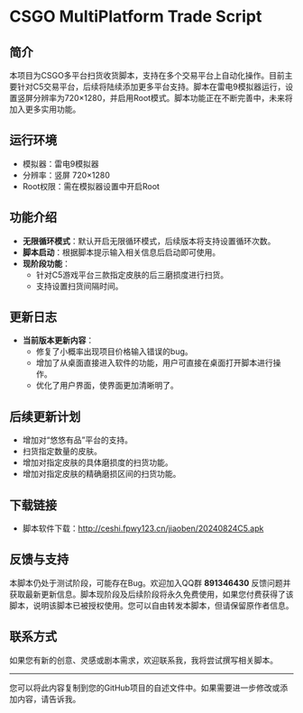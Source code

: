 # CSGO MultiPlatform Trade Script

## 简介
本项目为CSGO多平台扫货收货脚本，支持在多个交易平台上自动化操作。目前主要针对C5交易平台，后续将陆续添加更多平台支持。脚本在雷电9模拟器运行，设置竖屏分辨率为720×1280，并启用Root模式。脚本功能正在不断完善中，未来将加入更多实用功能。

## 运行环境
- 模拟器：雷电9模拟器
- 分辨率：竖屏 720×1280
- Root权限：需在模拟器设置中开启Root

## 功能介绍
- **无限循环模式**：默认开启无限循环模式，后续版本将支持设置循环次数。
- **脚本启动**：根据脚本提示输入相关信息后启动即可使用。
- **现阶段功能**：  
  - 针对C5游戏平台三款指定皮肤的后三磨损度进行扫货。
  - 支持设置扫货间隔时间。

## 更新日志
- **当前版本更新内容**：
  - 修复了小概率出现项目价格输入错误的bug。
  - 增加了从桌面直接进入软件的功能，用户可直接在桌面打开脚本进行操作。
  - 优化了用户界面，使界面更加清晰明了。

## 后续更新计划
- 增加对“悠悠有品”平台的支持。
- 扫货指定数量的皮肤。
- 增加对指定皮肤的具体磨损度的扫货功能。
- 增加对指定皮肤的精确磨损区间的扫货功能。

## 下载链接
- 脚本软件下载：http://ceshi.fpwy123.cn/jiaoben/20240824C5.apk

## 反馈与支持
本脚本仍处于测试阶段，可能存在Bug。欢迎加入QQ群 **891346430** 反馈问题并获取最新更新信息。脚本现阶段及后续阶段将永久免费使用，如果您付费获得了该脚本，说明该脚本已被授权使用。您可以自由转发本脚本，但请保留原作者信息。

## 联系方式
如果您有新的创意、灵感或剧本需求，欢迎联系我，我将尝试撰写相关脚本。

---

您可以将此内容复制到您的GitHub项目的自述文件中。如果需要进一步修改或添加内容，请告诉我。
